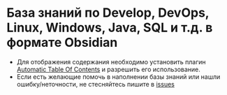 # База знаний  по Develop, DevOps, Linux, Windows, Java, SQL и т.д. в формате Obsidian

- Для отображения содержания необходимо установить плагин [Automatic Table Of Contents](obsidian://show-plugin?id=automatic-table-of-contents) и разрешить его использование.
- Если есть желающие помочь в наполнении базы знаний или нашли ошибку/неточности, не стесняйтесь пишите в [issues](https://github.com/s-n-alexeyev/Obsidian/issues)